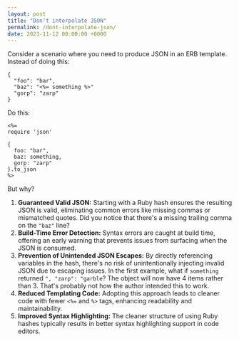 ```yaml
---
layout: post
title: "Don't interpolate JSON"
permalink: /dont-interpolate-json/
date: 2023-11-12 00:00:00 +0000
---
```


Consider a scenario where you need to produce JSON in an ERB template.
Instead of doing this:

```erb
{
  "foo": "bar",
  "baz": "<%= something %>"
  "gorp": "zarp"
}
```

Do this:

```erb
<%=
require 'json'

{
  foo: "bar",
  baz: something,
  gorp: "zarp"
}.to_json
%>
```

But why?

1. **Guaranteed Valid JSON:**
  Starting with a Ruby hash ensures the resulting JSON is valid, eliminating common errors like missing commas or mismatched quotes. 
  Did you notice that there's a missing trailing comma on the `"baz"` line?
1. **Build-Time Error Detection:**
  Syntax errors are caught at build time, offering an early warning that prevents issues from surfacing when the JSON is consumed.
1. **Prevention of Unintended JSON Escapes:**
  By directly referencing variables in the hash, there's no risk of unintentionally injecting invalid JSON due to escaping issues.
  In the first example, what if `something` returned `", "zarp": "garble`? The object will now have 4 items rather than 3. That's probably not how the author intended this to work.
1. **Reduced Templating Code:**
   Adopting this approach leads to cleaner code with fewer `<%=` and `%>` tags, enhancing readability and maintainability.
1. **Improved Syntax Highlighting:**
   The cleaner structure of using Ruby hashes typically results in better syntax highlighting support in code editors.